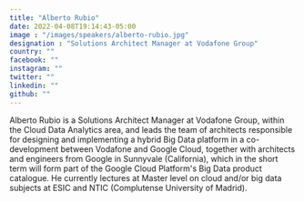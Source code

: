 ```yaml
---
title: "Alberto Rubio"
date: 2022-04-08T19:14:43-05:00
image : "/images/speakers/alberto-rubio.jpg"
designation : "Solutions Architect Manager at Vodafone Group"
country: ""
facebook: ""
instagram: ""
twitter: ""
linkedin: ""
github: ""
---
```


Alberto Rubio is a Solutions Architect Manager at Vodafone Group, within the Cloud Data Analytics area, and leads the team of architects responsible for designing and implementing a hybrid Big Data  platform in a co-development between Vodafone and Google Cloud, together with architects and  engineers from Google in Sunnyvale (California), which in the short term will form part of the Google  Cloud Platform's Big Data product catalogue. He currently lectures at Master level on cloud and/or  big data subjects at ESIC and NTIC (Complutense University of Madrid). 